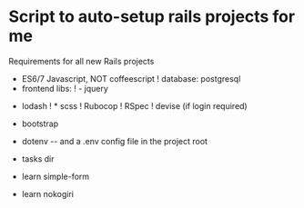 Script to auto-setup rails projects for me
==========================================

Requirements for all new Rails projects 
*   ES6/7 Javascript, NOT coffeescript
!   database: postgresql
*   frontend libs:
!  -   jquery
  -   lodash
! *   scss
!   Rubocop
!   RSpec
!   devise (if login required)
*   bootstrap
*   dotenv -- and a .env config file in the project root
*   tasks dir


*   learn simple-form
*   learn nokogiri
